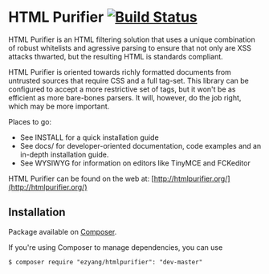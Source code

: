 HTML Purifier [![Build Status](https://secure.travis-ci.org/ezyang/htmlpurifier.svg?branch=master)](http://travis-ci.org/ezyang/htmlpurifier)
=============

HTML Purifier is an HTML filtering solution that uses a unique combination
of robust whitelists and agressive parsing to ensure that not only are
XSS attacks thwarted, but the resulting HTML is standards compliant.

HTML Purifier is oriented towards richly formatted documents from
untrusted sources that require CSS and a full tag-set.  This library can
be configured to accept a more restrictive set of tags, but it won't be
as efficient as more bare-bones parsers. It will, however, do the job
right, which may be more important.

Places to go:

* See INSTALL for a quick installation guide
* See docs/ for developer-oriented documentation, code examples and
  an in-depth installation guide.
* See WYSIWYG for information on editors like TinyMCE and FCKeditor

HTML Purifier can be found on the web at: [http://htmlpurifier.org/](http://htmlpurifier.org/)

## Installation

Package available on [Composer](https://packagist.org/packages/ezyang/htmlpurifier).

If you're using Composer to manage dependencies, you can use

    $ composer require "ezyang/htmlpurifier": "dev-master"
